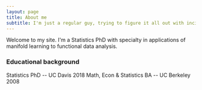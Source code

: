 ```yaml
---
layout: page
title: About me
subtitle: I'm just a regular guy, trying to figure it all out with incisive data analysis!
---
```


Welcome to my site. I'm a Statistics PhD with specialty in applications of manifold learning to functional data analysis. 

### Educational background
Statistics PhD -- UC Davis 2018
Math, Econ & Statistics BA -- UC Berkeley 2008

